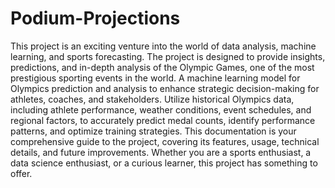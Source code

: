 # Podium-Projections
This project is an exciting venture into the world of data analysis, machine learning, and sports forecasting. The project is designed to provide insights, predictions, and in-depth analysis of the Olympic Games, one of the most prestigious sporting events in the world.
A machine learning model for Olympics prediction and analysis to enhance strategic decision-making for athletes, coaches, and stakeholders. Utilize historical Olympics data, including athlete performance, weather conditions, event schedules, and regional factors, to accurately predict medal counts, identify performance patterns, and optimize training strategies.
This documentation is your comprehensive guide to the project, covering its features, usage, technical details, and future improvements. Whether you are a sports enthusiast, a data science enthusiast, or a curious learner, this project has something to offer.

